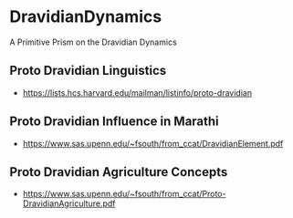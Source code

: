 # DravidianDynamics
A Primitive Prism on the Dravidian Dynamics

## Proto Dravidian Linguistics
- https://lists.hcs.harvard.edu/mailman/listinfo/proto-dravidian

## Proto Dravidian Influence in Marathi
- https://www.sas.upenn.edu/~fsouth/from_ccat/DravidianElement.pdf

## Proto Dravidian Agriculture Concepts
- https://www.sas.upenn.edu/~fsouth/from_ccat/Proto-DravidianAgriculture.pdf
